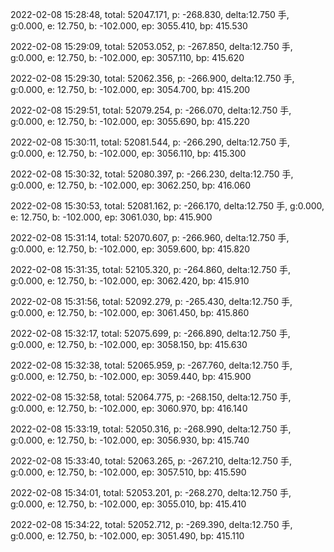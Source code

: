2022-02-08 15:28:48, total: 52047.171, p: -268.830, delta:12.750 手, g:0.000, e: 12.750, b: -102.000, ep: 3055.410, bp: 415.530

2022-02-08 15:29:09, total: 52053.052, p: -267.850, delta:12.750 手, g:0.000, e: 12.750, b: -102.000, ep: 3057.110, bp: 415.620

2022-02-08 15:29:30, total: 52062.356, p: -266.900, delta:12.750 手, g:0.000, e: 12.750, b: -102.000, ep: 3054.700, bp: 415.200

2022-02-08 15:29:51, total: 52079.254, p: -266.070, delta:12.750 手, g:0.000, e: 12.750, b: -102.000, ep: 3055.690, bp: 415.220

2022-02-08 15:30:11, total: 52081.544, p: -266.290, delta:12.750 手, g:0.000, e: 12.750, b: -102.000, ep: 3056.110, bp: 415.300

2022-02-08 15:30:32, total: 52080.397, p: -266.230, delta:12.750 手, g:0.000, e: 12.750, b: -102.000, ep: 3062.250, bp: 416.060

2022-02-08 15:30:53, total: 52081.162, p: -266.170, delta:12.750 手, g:0.000, e: 12.750, b: -102.000, ep: 3061.030, bp: 415.900

2022-02-08 15:31:14, total: 52070.607, p: -266.960, delta:12.750 手, g:0.000, e: 12.750, b: -102.000, ep: 3059.600, bp: 415.820

2022-02-08 15:31:35, total: 52105.320, p: -264.860, delta:12.750 手, g:0.000, e: 12.750, b: -102.000, ep: 3062.420, bp: 415.910

2022-02-08 15:31:56, total: 52092.279, p: -265.430, delta:12.750 手, g:0.000, e: 12.750, b: -102.000, ep: 3061.450, bp: 415.860

2022-02-08 15:32:17, total: 52075.699, p: -266.890, delta:12.750 手, g:0.000, e: 12.750, b: -102.000, ep: 3058.150, bp: 415.630

2022-02-08 15:32:38, total: 52065.959, p: -267.760, delta:12.750 手, g:0.000, e: 12.750, b: -102.000, ep: 3059.440, bp: 415.900

2022-02-08 15:32:58, total: 52064.775, p: -268.150, delta:12.750 手, g:0.000, e: 12.750, b: -102.000, ep: 3060.970, bp: 416.140

2022-02-08 15:33:19, total: 52050.316, p: -268.990, delta:12.750 手, g:0.000, e: 12.750, b: -102.000, ep: 3056.930, bp: 415.740

2022-02-08 15:33:40, total: 52063.265, p: -267.210, delta:12.750 手, g:0.000, e: 12.750, b: -102.000, ep: 3057.510, bp: 415.590

2022-02-08 15:34:01, total: 52053.201, p: -268.270, delta:12.750 手, g:0.000, e: 12.750, b: -102.000, ep: 3055.010, bp: 415.410

2022-02-08 15:34:22, total: 52052.712, p: -269.390, delta:12.750 手, g:0.000, e: 12.750, b: -102.000, ep: 3051.490, bp: 415.110